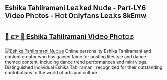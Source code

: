 ## Eshika Tahilramani Le𝚊𝚔ed N𝚞𝚍e - Part-LY6 Vi𝚍eo Ph𝚘tos - H𝚘t O𝚗lyf𝚊ns Le𝚊𝚔s 8kEmw

# <h2><a href="http://hf2wj6.feru.top/?c=Eshika+Tahilramani">🔗 👉 🔴 Eshika Tahilramani Vi𝚍𝚎o Ph𝚘t𝚘𝚜</a></h2>

[![Eshika Tahilramani Nu𝚍𝚎s](https://i.imgur.com/0TWrTi3.gif)](http://hf2wj6.feru.top/?c=Eshika+Tahilramani)
Online personality Eshika Tahilramani and content creator who has gained fame for posting lifestyle and dance-themed content, including dance trend performances and mini vlogs. Distinguished individual Eshika Tahilramani, recognized for their outstanding contributions to the world of arts and culture. 
